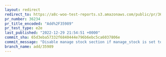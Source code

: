 ```yaml
---
layout: redirect
redirect_to: https://a8c-woo-test-reports.s3.amazonaws.com/public/pr/36234/e2e/index.html
pr_number: 36234
pr_title_encoded: "Add%2F35989"
pr_test_type: e2e
last_published: "2022-12-29 21:54:51 +0000"
commit_sha: 65d3eba57332f6840444e796b6ebc5ca6037806e
commit_message: "Disable manage stock section if manage_stock is set to parent"
branch_name: add/35989
---
```

